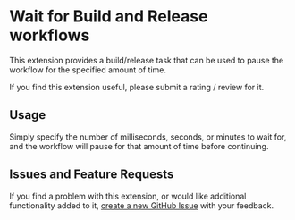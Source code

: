 # Wait for Build and Release workflows

This extension provides a build/release task that can be used to pause the workflow for the specified amount of time.

If you find this extension useful, please submit a rating / review for it.


## Usage

Simply specify the number of milliseconds, seconds, or minutes to wait for, and the workflow will pause for that amount of time before continuing.


## Issues and Feature Requests

If you find a problem with this extension, or would like additional functionality added to it, [create a new GitHub Issue][GitHubIssuesUrl] with your feedback.


<!-- Links -->
[GitHubIssuesUrl]: https://github.com/deadlydog/VSTS.Wait/issues